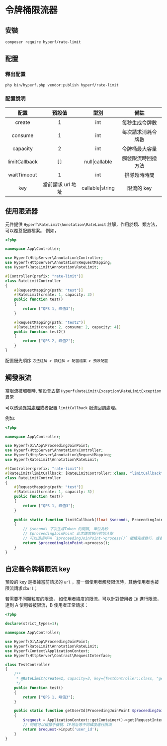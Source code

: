 # 令牌桶限流器

## 安裝

```bash
composer require hyperf/rate-limit
```

## 配置

### 釋出配置

```bash
php bin/hyperf.php vendor:publish hyperf/rate-limit
```

### 配置說明

|  配置          | 預設值 | 型別 |       備註        |
|:--------------:|:------:|:--------------:|:-------------------:|
| create         | 1      |int| 每秒生成令牌數      |
| consume        | 1      |int| 每次請求消耗令牌數  |
| capacity       | 2      |int| 令牌桶最大容量      |
| limitCallback  | `[]`   |null\|callable| 觸發限流時回撥方法  |
| waitTimeout    | 1      |int| 排隊超時時間        |
| key            | 當前請求 url 地址     |callable\|string| 限流的 key        |

## 使用限流器

元件提供 `Hyperf\RateLimit\Annotation\RateLimit` 註解，作用於類、類方法，可以覆蓋配置檔案。 例如，

```php
<?php

namespace App\Controller;

use Hyperf\HttpServer\Annotation\Controller;
use Hyperf\HttpServer\Annotation\RequestMapping;
use Hyperf\RateLimit\Annotation\RateLimit;

#[Controller(prefix: "rate-limit")]
class RateLimitController
{
    #[RequestMapping(path: "test")]
    #[RateLimit(create: 1, capacity: 3)]
    public function test()
    {
        return ["QPS 1, 峰值3"];
    }

    #[RequestMapping(path: "test2")]
    #[RateLimit(create: 2, consume: 2, capacity: 4)]
    public function test2()
    {
        return ["QPS 2, 峰值2"];
    }
}
``` 
配置優先順序 `方法註解 > 類註解 > 配置檔案 > 預設配置`

## 觸發限流
當限流被觸發時, 預設會丟擲 `Hyperf\RateLimit\Exception\RateLimitException` 異常

可以透過[異常處理](zh-tw/exception-handler.md)或者配置 `limitCallback` 限流回調處理。

例如:
```php
<?php

namespace App\Controller;

use Hyperf\Di\Aop\ProceedingJoinPoint;
use Hyperf\HttpServer\Annotation\Controller;
use Hyperf\HttpServer\Annotation\RequestMapping;
use Hyperf\RateLimit\Annotation\RateLimit;

#[Controller(prefix: "rate-limit")]
#[RateLimit(limitCallback: [RateLimitController::class, "limitCallback"])]
class RateLimitController
{
    #[RequestMapping(path: "test")]
    #[RateLimit(create: 1, capacity: 3)]
    public function test()
    {
        return ["QPS 1, 峰值3"];
    }
    
    public static function limitCallback(float $seconds, ProceedingJoinPoint $proceedingJoinPoint)
    {
        // $seconds 下次生成Token 的間隔, 單位為秒
        // $proceedingJoinPoint 此次請求執行的切入點
        // 可以透過呼叫 `$proceedingJoinPoint->process()` 繼續完成執行，或者自行處理
        return $proceedingJoinPoint->process();
    }
}
```

## 自定義令牌桶限流 key

預設的 key 是根據當前請求的 `url` ，當一個使用者觸發限流時，其他使用者也被限流請求此`url`；

若需要不同顆粒度的限流， 如使用者緯度的限流，可以針對使用者 `ID` 進行限流，達到 A 使用者被限流，B 使用者正常請求：

```php
<?php

declare(strict_types=1);

namespace App\Controller;

use Hyperf\Di\Aop\ProceedingJoinPoint;
use Hyperf\RateLimit\Annotation\RateLimit;
use Hyperf\Context\ApplicationContext;
use Hyperf\HttpServer\Contract\RequestInterface;

class TestController
{
    /**
     * @RateLimit(create=1, capacity=3, key={TestController::class, "getUserId"})
     */
    public function test()
    {
        return ["QPS 1, 峰值3"];
    }

    public static function getUserId(ProceedingJoinPoint $proceedingJoinPoint)
    {
        $request = ApplicationContext::getContainer()->get(RequestInterface::class);
        // 同理可以根據手機號、IP地址等不同緯度進行限流
        return $request->input('user_id');
    }
}
```
